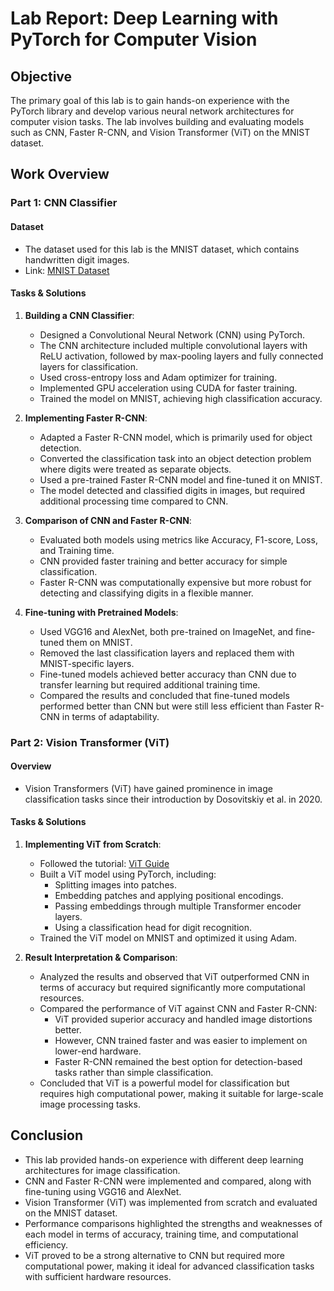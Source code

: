 # Lab Report: Deep Learning with PyTorch for Computer Vision

## Objective
The primary goal of this lab is to gain hands-on experience with the PyTorch library and develop various neural network architectures for computer vision tasks. The lab involves building and evaluating models such as CNN, Faster R-CNN, and Vision Transformer (ViT) on the MNIST dataset.

## Work Overview

### Part 1: CNN Classifier
#### Dataset
- The dataset used for this lab is the MNIST dataset, which contains handwritten digit images.
- Link: [MNIST Dataset](https://www.kaggle.com/datasets/hojjatk/mnist-dataset)

#### Tasks & Solutions
1. **Building a CNN Classifier**:
   - Designed a Convolutional Neural Network (CNN) using PyTorch.
   - The CNN architecture included multiple convolutional layers with ReLU activation, followed by max-pooling layers and fully connected layers for classification.
   - Used cross-entropy loss and Adam optimizer for training.
   - Implemented GPU acceleration using CUDA for faster training.
   - Trained the model on MNIST, achieving high classification accuracy.

2. **Implementing Faster R-CNN**:
   - Adapted a Faster R-CNN model, which is primarily used for object detection.
   - Converted the classification task into an object detection problem where digits were treated as separate objects.
   - Used a pre-trained Faster R-CNN model and fine-tuned it on MNIST.
   - The model detected and classified digits in images, but required additional processing time compared to CNN.

3. **Comparison of CNN and Faster R-CNN**:
   - Evaluated both models using metrics like Accuracy, F1-score, Loss, and Training time.
   - CNN provided faster training and better accuracy for simple classification.
   - Faster R-CNN was computationally expensive but more robust for detecting and classifying digits in a flexible manner.

4. **Fine-tuning with Pretrained Models**:
   - Used VGG16 and AlexNet, both pre-trained on ImageNet, and fine-tuned them on MNIST.
   - Removed the last classification layers and replaced them with MNIST-specific layers.
   - Fine-tuned models achieved better accuracy than CNN due to transfer learning but required additional training time.
   - Compared the results and concluded that fine-tuned models performed better than CNN but were still less efficient than Faster R-CNN in terms of adaptability.

### Part 2: Vision Transformer (ViT)
#### Overview
- Vision Transformers (ViT) have gained prominence in image classification tasks since their introduction by Dosovitskiy et al. in 2020.

#### Tasks & Solutions
1. **Implementing ViT from Scratch**:
   - Followed the tutorial: [ViT Guide](https://medium.com/mlearning-ai/vision-transformers-from-scratch-pytorch-a-step-by-step-guide-96c3313c2e0c)
   - Built a ViT model using PyTorch, including:
     - Splitting images into patches.
     - Embedding patches and applying positional encodings.
     - Passing embeddings through multiple Transformer encoder layers.
     - Using a classification head for digit recognition.
   - Trained the ViT model on MNIST and optimized it using Adam.

2. **Result Interpretation & Comparison**:
   - Analyzed the results and observed that ViT outperformed CNN in terms of accuracy but required significantly more computational resources.
   - Compared the performance of ViT against CNN and Faster R-CNN:
     - ViT provided superior accuracy and handled image distortions better.
     - However, CNN trained faster and was easier to implement on lower-end hardware.
     - Faster R-CNN remained the best option for detection-based tasks rather than simple classification.
   - Concluded that ViT is a powerful model for classification but requires high computational power, making it suitable for large-scale image processing tasks.

## Conclusion
- This lab provided hands-on experience with different deep learning architectures for image classification.
- CNN and Faster R-CNN were implemented and compared, along with fine-tuning using VGG16 and AlexNet.
- Vision Transformer (ViT) was implemented from scratch and evaluated on the MNIST dataset.
- Performance comparisons highlighted the strengths and weaknesses of each model in terms of accuracy, training time, and computational efficiency.
- ViT proved to be a strong alternative to CNN but required more computational power, making it ideal for advanced classification tasks with sufficient hardware resources.

